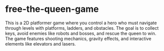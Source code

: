 # free-the-queen-game
This is a 2D platformer game where you control a hero who must navigate through levels with platforms, ladders, and obstacles. The goal is to collect keys, avoid enemies like robots and bosses, and rescue the queen to win. The game features shooting mechanics, gravity effects, and interactive elements like elevators and lasers.
